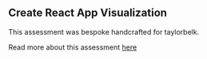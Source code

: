 ## Create React App Visualization

This assessment was bespoke handcrafted for taylorbelk.

Read more about this assessment [here](https://react.eogresources.com)

